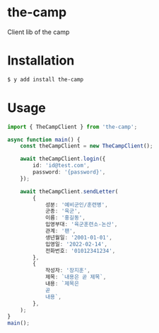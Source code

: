 # the-camp
Client lib of the camp


# Installation
```bash
$ y add install the-camp
```

# Usage

```typescript
import { TheCampClient } from 'the-camp';

async function main() {
	const theCampClient = new TheCampClient();

	await theCampClient.login({
		id: 'id@test.com',
		password: '{password}',
	});

	await theCampClient.sendLetter(
		{
			성분: '예비군인/훈련병',
			군종: '육군',
			이름: '홍길동',
			입영부대: '육군훈련소-논산',
			관계: '팬',
			생년월일: '2001-01-01',
			입영일: '2022-02-14',
			전화번호: '01012341234',
		},
		{
			작성자: '장지훈',
			제목: `내용은 곧 제목`,
			내용: `제목은
			곧
			내용`,
		},
	);
}
main();

```